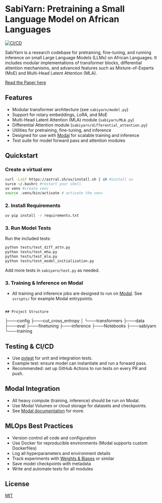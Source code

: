 # SabiYarn: Pretraining a Small Language Model on African Languages

[![CI/CD](https://github.com/NaijaAI/sabiyarn/actions/workflows/test.yml/badge.svg)](https://github.com/NaijaAI/sabiyarn/actions/workflows/test.yml)

SabiYarn is a research codebase for pretraining, fine-tuning, and running inference on small Large Language Models (LLMs) on African Languages. It includes modular implementations of transformer blocks, differential attention mechanisms, and advanced features such as Mixture-of-Experts (MoE) and Multi-Head Latent Attention (MLA).

[Read the Paper here](https://openreview.net/forum?id=3U1LCDdYwy)

## Features
- Modular transformer architecture (see `sabiyarn/model.py`)
- Support for rotary embeddings, LoRA, and MoE
- Multi-Head Latent Attention (MLA) module (`sabiyarn/MLA.py`)
- Differential Attention module (`sabiyarn/differential_attention.py`)
- Utilities for pretraining, fine-tuning, and inference
- Designed for use with [Modal](https://modal.com/) for scalable training and inference
- Test suite for model forward pass and attention modules

## Quickstart

### Create a virtual env
```bash
curl -LsSf https://astral.sh/uv/install.sh | sh #install uv
surce ~/.bashrc #restart your shell
uv venv #create venv
source .venv/bin/activate # activate the venv
```
### 2. Install Requirements
```bash
uv pip install -r requirements.txt
```

### 3. Run Model Tests
Run the included tests:
```bash
python tests/test_diff_attn.py
python tests/test_mha.py
python tests/test_mla.py
python tests/test_model_initialization.py
```

Add more tests in `sabiyarn/test.py` as needed.

### 3. Training & Inference on Modal
- All training and inference jobs are designed to run on [Modal](https://modal.com/). See `scripts/` for example Modal entrypoints.
```

## Project Structure
```
├───config
├───cut_cross_entropy
│   └───transformers
├───data
├───eval
├───finetuning
├───inference
├───Notebooks
├───sabiyarn
└───training

## Testing & CI/CD
- Use [pytest](https://docs.pytest.org/) for unit and integration tests.
- Example test: ensure model can instantiate and run a forward pass.
- Recommended: set up GitHub Actions to run tests on every PR and push.

## Modal Integration
- All heavy compute (training, inference) should be run on Modal.
- Use Modal Volumes or cloud storage for datasets and checkpoints.
- See [Modal documentation](https://modal.com/docs/) for more.

## MLOps Best Practices
- Version control all code and configuration
- Use Docker for reproducible environments (Modal supports custom Dockerfiles)
- Log all hyperparameters and environment details
- Track experiments with [Weights & Biases](https://wandb.ai/) or similar
- Save model checkpoints with metadata
- Write and automate tests for all modules

## License
[MIT](LICENSE)